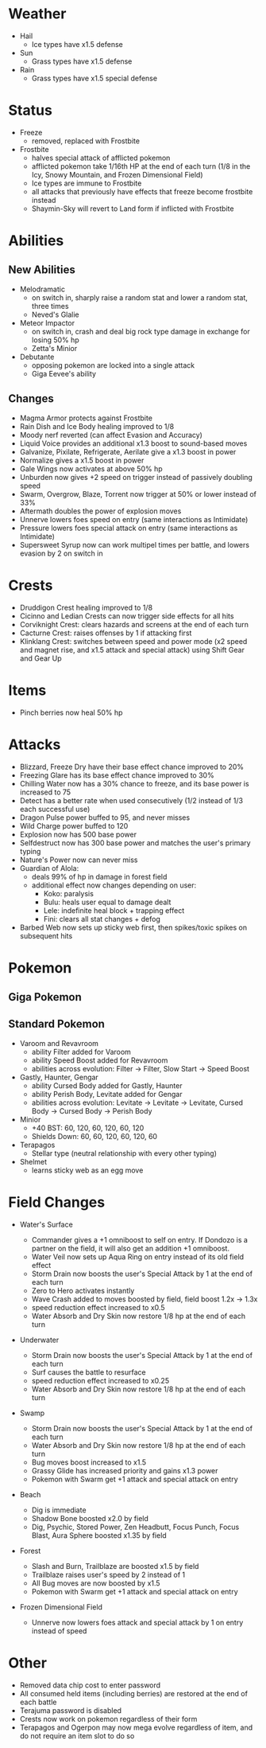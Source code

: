 # Weather
  - Hail
    - Ice types have x1.5 defense
  - Sun
    - Grass types have x1.5 defense
  - Rain
    - Grass types have x1.5 special defense

# Status
  - Freeze
    - removed, replaced with Frostbite
  - Frostbite
    - halves special attack of afflicted pokemon
    - afflicted pokemon take 1/16th HP at the end of each turn (1/8 in the Icy, Snowy Mountain, and Frozen Dimensional Field)
    - Ice types are immune to Frostbite
    - all attacks that previously have effects that freeze become frostbite instead
    - Shaymin-Sky will revert to Land form if inflicted with Frostbite

# Abilities
  ## New Abilities
  - Melodramatic
    - on switch in, sharply raise a random stat and lower a random stat, three times
    - Neved's Glalie
  - Meteor Impactor
    - on switch in, crash and deal big rock type damage in exchange for losing 50% hp
    - Zetta's Minior
  - Debutante
    - opposing pokemon are locked into a single attack
    - Giga Eevee's ability

  ## Changes
  - Magma Armor protects against Frostbite
  - Rain Dish and Ice Body healing improved to 1/8
  - Moody nerf reverted (can affect Evasion and Accuracy)
  - Liquid Voice provides an additional x1.3 boost to sound-based moves
  - Galvanize, Pixilate, Refrigerate, Aerilate give a x1.3 boost in power
  - Normalize gives a x1.5 boost in power
  - Gale Wings now activates at above 50% hp
  - Unburden now gives +2 speed on trigger instead of passively doubling speed
  - Swarm, Overgrow, Blaze, Torrent now trigger at 50% or lower instead of 33%
  - Aftermath doubles the power of explosion moves
  - Unnerve lowers foes speed on entry (same interactions as Intimidate)
  - Pressure lowers foes special attack on entry (same interactions as Intimidate)
  - Supersweet Syrup now can work multipel times per battle, and lowers evasion by 2 on switch in


# Crests
  - Druddigon Crest healing improved to 1/8
  - Cicinno and Ledian Crests can now trigger side effects for all hits
  - Corviknight Crest: clears hazards and screens at the end of each turn
  - Cacturne Crest: raises offenses by 1 if attacking first
  - Klinklang Crest: switches between speed and power mode (x2 speed and magnet rise, and x1.5 attack and special attack) using Shift Gear and Gear Up

# Items
  - Pinch berries now heal 50% hp

# Attacks
  - Blizzard, Freeze Dry have their base effect chance improved to 20%
  - Freezing Glare has its base effect chance improved to 30%
  - Chilling Water now has a 30% chance to freeze, and its base power is increased to 75
  - Detect has a better rate when used consecutively (1/2 instead of 1/3 each successful use)
  - Dragon Pulse power buffed to 95, and never misses
  - Wild Charge power buffed to 120
  - Explosion now has 500 base power
  - Selfdestruct now has 300 base power and matches the user's primary typing
  - Nature's Power now can never miss
  - Guardian of Alola:
    - deals 99% of hp in damage in forest field
    - additional effect now changes depending on user:
      - Koko: paralysis
      - Bulu: heals user equal to damage dealt
      - Lele: indefinite heal block + trapping effect
      - Fini: clears all stat changes + defog
  - Barbed Web now sets up sticky web first, then spikes/toxic spikes on subsequent hits

# Pokemon
  ## Giga Pokemon
  
  ## Standard Pokemon
  - Varoom and Revavroom
    - ability Filter added for Varoom
    - ability Speed Boost added for Revavroom
    - abilities across evolution: Filter -> Filter, Slow Start -> Speed Boost
  - Gastly, Haunter, Gengar
    - ability Cursed Body added for Gastly, Haunter
    - ability Perish Body, Levitate added for Gengar
    - abilities across evolution: Levitate -> Levitate -> Levitate, Cursed Body -> Cursed Body -> Perish Body
  - Minior
    - +40 BST: 60, 120, 60, 120, 60, 120
    - Shields Down: 60, 60, 120, 60, 120, 60
  - Terapagos
    - Stellar type (neutral relationship with every other typing)
  - Shelmet
    - learns sticky web as an egg move

# Field Changes
  - Water's Surface
    - Commander gives a +1 omniboost to self on entry. If Dondozo is a partner on the field, it will also get an addition +1 omniboost.
    - Water Veil now sets up Aqua Ring on entry instead of its old field effect
    - Storm Drain now boosts the user's Special Attack by 1 at the end of each turn
    - Zero to Hero activates instantly
    - Wave Crash added to moves boosted by field, field boost 1.2x -> 1.3x
    - speed reduction effect increased to x0.5
    - Water Absorb and Dry Skin now restore 1/8 hp at the end of each turn

  - Underwater
    - Storm Drain now boosts the user's Special Attack by 1 at the end of each turn
    - Surf causes the battle to resurface
    - speed reduction effect increased to x0.25
    - Water Absorb and Dry Skin now restore 1/8 hp at the end of each turn

  - Swamp
    - Storm Drain now boosts the user's Special Attack by 1 at the end of each turn
    - Water Absorb and Dry Skin now restore 1/8 hp at the end of each turn
    - Bug moves boost increased to x1.5
    - Grassy Glide has increased priority and gains x1.3 power
    - Pokemon with Swarm get +1 attack and special attack on entry

  - Beach
    - Dig is immediate
    - Shadow Bone boosted x2.0 by field
    - Dig, Psychic, Stored Power, Zen Headbutt, Focus Punch, Focus Blast, Aura Sphere boosted x1.35 by field
  
  - Forest
    - Slash and Burn, Trailblaze are boosted x1.5 by field
    - Trailblaze raises user's speed by 2 instead of 1
    - All Bug moves are now boosted by x1.5
    - Pokemon with Swarm get +1 attack and special attack on entry

  - Frozen Dimensional Field
    - Unnerve now lowers foes attack and special attack by 1 on entry instead of speed

# Other
  - Removed data chip cost to enter password
  - All consumed held items (including berries) are restored at the end of each battle
  - Terajuma password is disabled
  - Crests now work on pokemon regardless of their form
  - Terapagos and Ogerpon may now mega evolve regardless of item, and do not require an item slot to do so